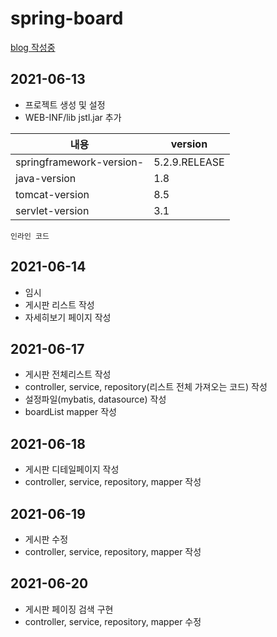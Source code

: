 # spring-board
[blog 작성중 ](https://cronex.tistory.com/category/SPRING-BOARD/board)

## 2021-06-13
- 프로젝트 생성 및 설정
- WEB-INF/lib jstl.jar 추가

|내용|version|
|------|---|
|springframework-version-|5.2.9.RELEASE|
|java-version|1.8|
|tomcat-version|8.5|
|servlet-version|3.1|

`인라인 코드`

## 2021-06-14

- 임시
- 게시판 리스트 작성
- 자세히보기 페이지 작성


## 2021-06-17

- 게시판 전체리스트 작성
- controller, service, repository(리스트 전체 가져오는 코드) 작성
- 설정파일(mybatis, datasource) 작성
- boardList mapper 작성

## 2021-06-18

- 게시판 디테일페이지 작성
- controller, service, repository, mapper 작성

## 2021-06-19 
- 게시판 수정
- controller, service, repository, mapper 작성

## 2021-06-20
- 게시판 페이징 검색 구현
- controller, service, repository, mapper 수정

